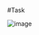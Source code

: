 #Task


![image](https://user-images.githubusercontent.com/84835379/221348727-c440be4e-0051-414b-a2be-2e5ddc886717.png)

